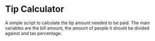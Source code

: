 # Tip Calculator

A simple script to calculate the tip amount needed to be paid. The main variables are the bill amount, the amount of people it should be divided against and tax percentage.
